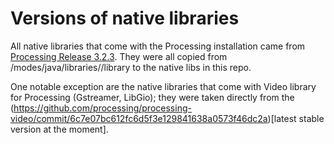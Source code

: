 



# Versions of native libraries

All native libraries that come with the Processing installation came from
[Processing Release 3.2.3](https://github.com/processing/processing/releases/tag/processing-0255-3.2.3). They were all copied from /modes/java/libraries/<component>/library to the native libs in this repo.

One notable exception are the native libraries that come with Video library for Processing (Gstreamer, LibGio); they were taken directly from the (https://github.com/processing/processing-video/commit/6c7e07bc612fc6d5f3e129841638a0573f46dc2a)[latest stable version at the moment]. 
